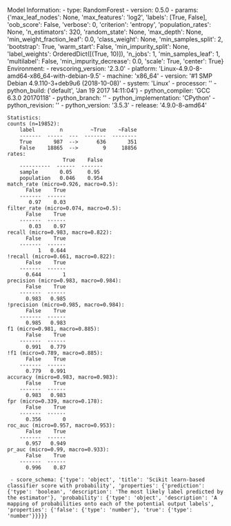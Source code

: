 Model Information:
	 - type: RandomForest
	 - version: 0.5.0
	 - params: {'max_leaf_nodes': None, 'max_features': 'log2', 'labels': [True, False], 'oob_score': False, 'verbose': 0, 'criterion': 'entropy', 'population_rates': None, 'n_estimators': 320, 'random_state': None, 'max_depth': None, 'min_weight_fraction_leaf': 0.0, 'class_weight': None, 'min_samples_split': 2, 'bootstrap': True, 'warm_start': False, 'min_impurity_split': None, 'label_weights': OrderedDict([(True, 10)]), 'n_jobs': 1, 'min_samples_leaf': 1, 'multilabel': False, 'min_impurity_decrease': 0.0, 'scale': True, 'center': True}
	Environment:
	 - revscoring_version: '2.3.0'
	 - platform: 'Linux-4.9.0-8-amd64-x86_64-with-debian-9.5'
	 - machine: 'x86_64'
	 - version: '#1 SMP Debian 4.9.110-3+deb9u6 (2018-10-08)'
	 - system: 'Linux'
	 - processor: ''
	 - python_build: ('default', 'Jan 19 2017 14:11:04')
	 - python_compiler: 'GCC 6.3.0 20170118'
	 - python_branch: ''
	 - python_implementation: 'CPython'
	 - python_revision: ''
	 - python_version: '3.5.3'
	 - release: '4.9.0-8-amd64'
	
	Statistics:
	counts (n=19852):
		label        n         ~True    ~False
		-------  -----  ---  -------  --------
		True       987  -->      636       351
		False    18865  -->        9     18856
	rates:
		              True    False
		----------  ------  -------
		sample       0.05     0.95
		population   0.046    0.954
	match_rate (micro=0.926, macro=0.5):
		  False    True
		-------  ------
		   0.97    0.03
	filter_rate (micro=0.074, macro=0.5):
		  False    True
		-------  ------
		   0.03    0.97
	recall (micro=0.983, macro=0.822):
		  False    True
		-------  ------
		      1   0.644
	!recall (micro=0.661, macro=0.822):
		  False    True
		-------  ------
		  0.644       1
	precision (micro=0.983, macro=0.984):
		  False    True
		-------  ------
		  0.983   0.985
	!precision (micro=0.985, macro=0.984):
		  False    True
		-------  ------
		  0.985   0.983
	f1 (micro=0.981, macro=0.885):
		  False    True
		-------  ------
		  0.991   0.779
	!f1 (micro=0.789, macro=0.885):
		  False    True
		-------  ------
		  0.779   0.991
	accuracy (micro=0.983, macro=0.983):
		  False    True
		-------  ------
		  0.983   0.983
	fpr (micro=0.339, macro=0.178):
		  False    True
		-------  ------
		  0.356       0
	roc_auc (micro=0.957, macro=0.953):
		  False    True
		-------  ------
		  0.957   0.949
	pr_auc (micro=0.99, macro=0.933):
		  False    True
		-------  ------
		  0.996    0.87
	
	 - score_schema: {'type': 'object', 'title': 'Scikit learn-based classifier score with probability', 'properties': {'prediction': {'type': 'boolean', 'description': 'The most likely label predicted by the estimator'}, 'probability': {'type': 'object', 'description': 'A mapping of probabilities onto each of the potential output labels', 'properties': {'false': {'type': 'number'}, 'true': {'type': 'number'}}}}}

